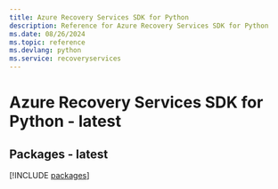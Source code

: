 ```yaml
---
title: Azure Recovery Services SDK for Python
description: Reference for Azure Recovery Services SDK for Python
ms.date: 08/26/2024
ms.topic: reference
ms.devlang: python
ms.service: recoveryservices
---
```

# Azure Recovery Services SDK for Python - latest
## Packages - latest
[!INCLUDE [packages](recovery-services-index.md)]